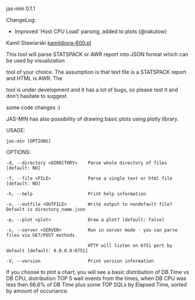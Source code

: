 jas-min 0.1.1

ChangeLog:
- Improved 'Host CPU Load' parsing, added to plots (@rakutow)

Kamil Stawiarski <kamil@ora-600.pl>

This tool will parse STATSPACK or AWR report into JSON format which can be used by visualization

tool of your choice. The assumption is that text file is a STATSPACK report and HTML is AWR. The

tool is under development and it has a lot of bugs, so please test it and don't hasitate to suggest

some code changes :)

JAS-MIN has also possibility of drawing basic plots using plotly library. 


USAGE:

    jas-min [OPTIONS]


OPTIONS:

    -d, --directory <DIRECTORY>    Parse whole directory of files [default: NO]

    -f, --file <FILE>              Parse a single text or html file [default: NO]

    -h, --help                     Print help information

    -o, --outfile <OUTFILE>        Write output to nondefault file? Default is directory_name.json

    -p, --plot <plot>              Draw a plot? [default: false]

    -s, --server <SERVER>          Run in server mode - you can parse files via GET/POST methods.

                                   HTTP will listen on 6751 port by default [default: 0.0.0.0:6751]

    -V, --version                  Print version information
    

If you choose to plot a chart, you will see a basic distribution of DB Time vs DB CPU, distribution TOP 5 wait events from the times, when DB CPU was less then 66.6% of DB Time plus some TOP SQLs by Elapsed Time, sorted by amount of occuriance.  
